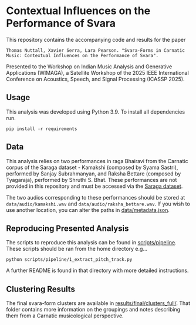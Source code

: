 # Contextual Influences on the Performance of Svara

This repository contains the accompanying code and results for the paper

```Thomas Nuttall, Xavier Serra, Lara Pearson. "Svara-Forms in Carnatic Music: Contextual Influences on the Performance of Svara".```

Presented to the Workshop on Indian Music Analysis and Generative Applications (WIMAGA), a Satellite Workshop of the 2025 IEEE International Conference on Acoustics, Speech, and Signal Processing (ICASSP 2025).

## Usage

This analysis was developed using Python 3.9. To install all dependencies run.

`pip install -r requirements`

## Data
This analysis relies on two performances in raga Bhairavi from the Carnatic corpus of the Saraga dataset - Kamakshi (composed by Syama Sastri), performed by Sanjay Subrahmanyan, and Raksha Bettare (composed by Tyagaraja), performed by Shruthi S. Bhat. These performances are not provided in this repository and must be accessed via the [Saraga dataset](https://mtg.github.io/saraga/). 

The two audios corresponding to these performances should be stored at `data/audio/kamakshi.wav` and `data/audio/raksha_bettare.wav`. If you wish to use another location, you can alter the paths in [data/metadata.json](data/metadata.json). 

## Reproducing Presented Analysis

The scripts to reproduce this analysis can be found in [scripts/pipeline](scripts/pipeline). These scripts should be ran from the home directory e.g...

```
python scripts/pipeline/1_extract_pitch_track.py
```

A further README is found in that directory with more detailed instructions.

## Clustering Results

The final svara-form clusters are available in [results/final/clusters_full/](results/final/clusters_full/). That folder contains more information on the groupings and notes describing them from a Carnatic musicological perspective.


